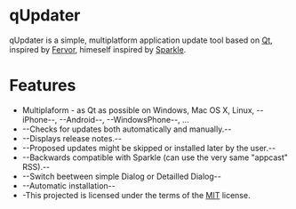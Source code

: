 qUpdater
========
qUpdater is a simple, multiplatform application update tool based on [Qt](http://qt.nokia.com/), inspired by [Fervor](https://github.com/pypt/fervor), himeself inspired by [Sparkle](http://sparkle.andymatuschak.org/).

# Features

* Multiplaform - as Qt as possible on Windows, Mac OS X, Linux, --iPhone--, --Android--, --WindowsPhone--, ...
* --Checks for updates both automatically and manually.--
* --Displays release notes.--
* --Proposed updates might be skipped or installed later by the user.--
* --Backwards compatible with Sparkle (can use the very same "appcast" RSS).--
* --Switch beetween simple Dialog or Detailled Dialog--
* --Automatic installation--
* -This projected is licensed under the terms of the [MIT](LICENSE) license.
